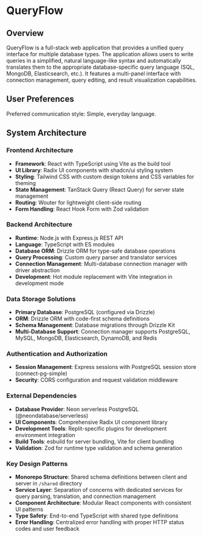 # QueryFlow

## Overview

QueryFlow is a full-stack web application that provides a unified query interface for multiple database types. The application allows users to write queries in a simplified, natural language-like syntax and automatically translates them to the appropriate database-specific query language (SQL, MongoDB, Elasticsearch, etc.). It features a multi-panel interface with connection management, query editing, and result visualization capabilities.

## User Preferences

Preferred communication style: Simple, everyday language.

## System Architecture

### Frontend Architecture
- **Framework**: React with TypeScript using Vite as the build tool
- **UI Library**: Radix UI components with shadcn/ui styling system
- **Styling**: Tailwind CSS with custom design tokens and CSS variables for theming
- **State Management**: TanStack Query (React Query) for server state management
- **Routing**: Wouter for lightweight client-side routing
- **Form Handling**: React Hook Form with Zod validation

### Backend Architecture
- **Runtime**: Node.js with Express.js REST API
- **Language**: TypeScript with ES modules
- **Database ORM**: Drizzle ORM for type-safe database operations
- **Query Processing**: Custom query parser and translator services
- **Connection Management**: Multi-database connection manager with driver abstraction
- **Development**: Hot module replacement with Vite integration in development mode

### Data Storage Solutions
- **Primary Database**: PostgreSQL (configured via Drizzle)
- **ORM**: Drizzle ORM with code-first schema definitions
- **Schema Management**: Database migrations through Drizzle Kit
- **Multi-Database Support**: Connection manager supports PostgreSQL, MySQL, MongoDB, Elasticsearch, DynamoDB, and Redis

### Authentication and Authorization
- **Session Management**: Express sessions with PostgreSQL session store (connect-pg-simple)
- **Security**: CORS configuration and request validation middleware

### External Dependencies
- **Database Provider**: Neon serverless PostgreSQL (@neondatabase/serverless)
- **UI Components**: Comprehensive Radix UI component library
- **Development Tools**: Replit-specific plugins for development environment integration
- **Build Tools**: esbuild for server bundling, Vite for client bundling
- **Validation**: Zod for runtime type validation and schema generation

### Key Design Patterns
- **Monorepo Structure**: Shared schema definitions between client and server in `/shared` directory
- **Service Layer**: Separation of concerns with dedicated services for query parsing, translation, and connection management
- **Component Architecture**: Modular React components with consistent UI patterns
- **Type Safety**: End-to-end TypeScript with shared type definitions
- **Error Handling**: Centralized error handling with proper HTTP status codes and user feedback